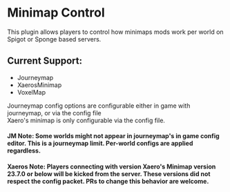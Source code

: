 # Minimap Control
This plugin allows players to control how minimaps mods work per world on Spigot or Sponge based servers.

## Current Support:
- Journeymap
- XaerosMinimap
- VoxelMap

Journeymap config options are configurable either in game with journeymap, or via the config file  
Xaero's minimap is only configurable via the config file.

#### JM Note: Some worlds might not appear in journeymap's in game config editor. This is a journeymap limit. Per-world configs are applied regardless.
#### Xaeros Note: Players connecting with version Xaero's Minimap version 23.7.0 or below will be kicked from the server. These versions did not respect the config packet. PRs to change this behavior are welcome.
